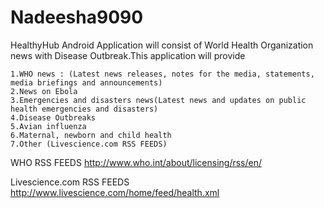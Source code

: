 # Nadeesha9090

HealthyHub Android Application will consist of World Health Organization news with Disease Outbreak.This application will provide

	1.WHO news : (Latest news releases, notes for the media, statements, media briefings and announcements)
	2.News on Ebola
	3.Emergencies and disasters news(Latest news and updates on public health emergencies and disasters)
	4.Disease Outbreaks
	5.Avian influenza
	6.Maternal, newborn and child health
	7.Other (Livescience.com RSS FEEDS)

WHO RSS FEEDS
http://www.who.int/about/licensing/rss/en/

Livescience.com RSS FEEDS
http://www.livescience.com/home/feed/health.xml